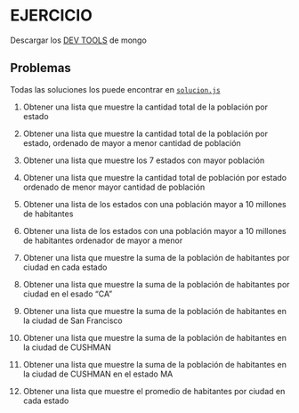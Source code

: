 # EJERCICIO
Descargar los [DEV TOOLS](https://www.mongodb.com/try/download/database-tools?tck=docs_databasetools) de mongo 

## Problemas
Todas las soluciones los puede encontrar en [``solucion.js``](solucion.js)
1. Obtener una lista que muestre la cantidad total de la población por estado

2. Obtener una lista que muestre la cantidad total de la población por estado, ordenado de mayor a menor cantidad de población
3. Obtener una lista que muestre los 7 estados con mayor población
4. Obtener una lista que muestre la cantidad total de población por estado ordenado de menor mayor cantidad de población
5. Obtener una lista de los estados con una población mayor a 10 millones de habitantes
6. Obtener una lista de los estados con una población mayor a 10 millones de habitantes ordenador de mayor a menor
7. Obtener una lista que muestre la suma de la población de habitantes por ciudad en cada estado
8. Obtener una lista que muestre la suma de la población de habitantes por ciudad en el esado “CA”
9. Obtener una lista que muestre la suma de la población de habitantes en la ciudad de San Francisco
10. Obtener una lista que muestre la suma de la población de habitantes en la ciudad de CUSHMAN
11. Obtener una lista que muestre la suma de la población de habitantes en la ciudad de CUSHMAN en el estado MA
12. Obtener una lista que muestre el promedio de habitantes por ciudad en cada estado